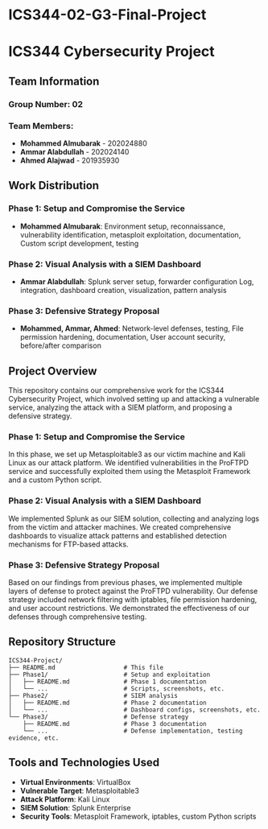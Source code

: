 # ICS344-02-G3-Final-Project
# ICS344 Cybersecurity Project

## Team Information

### Group Number: 02

### Team Members:
- **Mohammed Almubarak** - 202024880
- **Ammar Alabdullah** - 202024140
- **Ahmed Alajwad** - 201935930

## Work Distribution

### Phase 1: Setup and Compromise the Service
- **Mohammed Almubarak**: Environment setup, reconnaissance, vulnerability identification, metasploit exploitation, documentation, Custom script development, testing

### Phase 2: Visual Analysis with a SIEM Dashboard
- **Ammar Alabdullah**: Splunk server setup, forwarder configuration Log, integration, dashboard creation, visualization, pattern analysis

### Phase 3: Defensive Strategy Proposal
- **Mohammed, Ammar, Ahmed**: Network-level defenses, testing, File permission hardening, documentation, User account security, before/after comparison

## Project Overview

This repository contains our comprehensive work for the ICS344 Cybersecurity Project, which involved setting up and attacking a vulnerable service, analyzing the attack with a SIEM platform, and proposing a defensive strategy.

### Phase 1: Setup and Compromise the Service
In this phase, we set up Metasploitable3 as our victim machine and Kali Linux as our attack platform. We identified vulnerabilities in the ProFTPD service and successfully exploited them using the Metasploit Framework and a custom Python script.

### Phase 2: Visual Analysis with a SIEM Dashboard
We implemented Splunk as our SIEM solution, collecting and analyzing logs from the victim and attacker machines. We created comprehensive dashboards to visualize attack patterns and established detection mechanisms for FTP-based attacks.

### Phase 3: Defensive Strategy Proposal
Based on our findings from previous phases, we implemented multiple layers of defense to protect against the ProFTPD vulnerability. Our defense strategy included network filtering with iptables, file permission hardening, and user account restrictions. We demonstrated the effectiveness of our defenses through comprehensive testing.

## Repository Structure

```
ICS344-Project/
├── README.md                   # This file
├── Phase1/                     # Setup and exploitation
│   ├── README.md               # Phase 1 documentation
│   └── ...                     # Scripts, screenshots, etc.
├── Phase2/                     # SIEM analysis
│   ├── README.md               # Phase 2 documentation
│   └── ...                     # Dashboard configs, screenshots, etc.
└── Phase3/                     # Defense strategy
    ├── README.md               # Phase 3 documentation
    └── ...                     # Defense implementation, testing evidence, etc.
```

## Tools and Technologies Used

- **Virtual Environments**: VirtualBox
- **Vulnerable Target**: Metasploitable3
- **Attack Platform**: Kali Linux
- **SIEM Solution**: Splunk Enterprise
- **Security Tools**: Metasploit Framework, iptables, custom Python scripts
